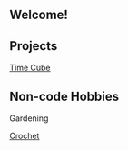 ## Welcome! 


## Projects

 [Time Cube](https://baileysage.github.io/TimeCube) 
 
## Non-code Hobbies

Gardening
 
 [Crochet](https://www.ravelry.com/people/baileysage)
